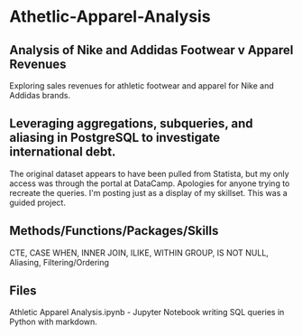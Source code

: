 # Athetlic-Apparel-Analysis


## Analysis of Nike and Addidas Footwear v Apparel Revenues

Exploring sales revenues for athletic footwear and apparel for Nike and Addidas brands.

## Leveraging aggregations, subqueries, and aliasing in PostgreSQL to investigate international debt. 

The original dataset appears to have been pulled from Statista, but my only access was through the portal at DataCamp. Apologies for anyone trying to recreate the queries. I'm posting just as a display of my skillset. This was a guided project. 

## Methods/Functions/Packages/Skills

CTE, CASE WHEN, INNER JOIN, ILIKE, WITHIN GROUP, IS NOT NULL, Aliasing, Filtering/Ordering

## Files

Athletic Apparel Analysis.ipynb - Jupyter Notebook writing SQL queries in Python with markdown.
